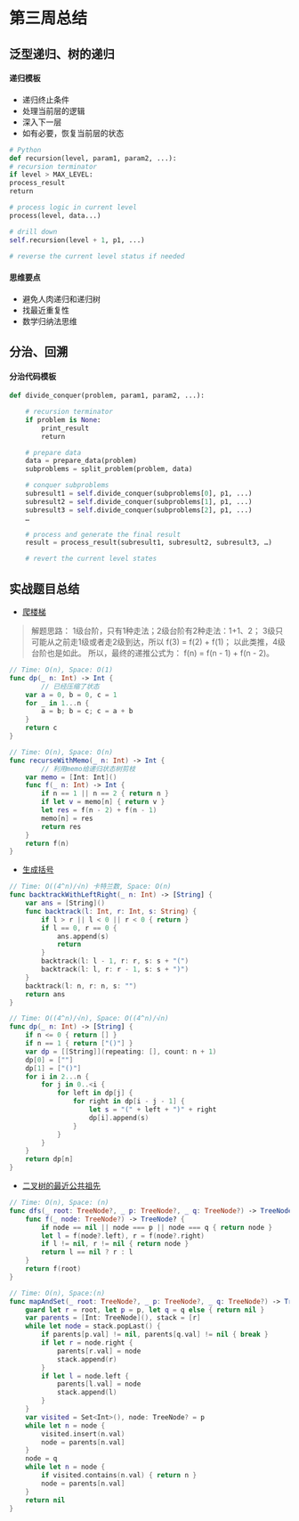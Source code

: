 # 第三周总结

## 泛型递归、树的递归

#### 递归模板
* 递归终止条件
* 处理当前层的逻辑
* 深入下一层
* 如有必要，恢复当前层的状态

``` python
# Python
def recursion(level, param1, param2, ...): 
# recursion terminator 
if level > MAX_LEVEL: 
process_result 
return 

# process logic in current level 
process(level, data...) 

# drill down 
self.recursion(level + 1, p1, ...) 

# reverse the current level status if needed
```

#### 思维要点
* 避免人肉递归和递归树
* 找最近重复性
* 数学归纳法思维




## 分治、回溯


#### 分治代码模板

``` python
def divide_conquer(problem, param1, param2, ...):

    # recursion terminator   
    if problem is None:
        print_result 
        return 

    # prepare data 
    data = prepare_data(problem)
    subproblems = split_problem(problem, data)   

    # conquer subproblems   
    subresult1 = self.divide_conquer(subproblems[0], p1, ...)
    subresult2 = self.divide_conquer(subproblems[1], p1, ...)
    subresult3 = self.divide_conquer(subproblems[2], p1, ...)   
    …

    # process and generate the final result
    result = process_result(subresult1, subresult2, subresult3, …)

    # revert the current level states
```




## 实战题目总结

* [爬楼梯](https://leetcode-cn.com/problems/climbing-stairs/)

> 解题思路：
> 1级台阶，只有1种走法；2级台阶有2种走法：1+1、2；
> 3级只可能从之前走1级或者走2级到达，所以 f(3) = f(2) + f(1)；
> 以此类推，4级台阶也是如此。
> 所以，最终的递推公式为： f(n) = f(n - 1) + f(n - 2)。

``` swift
// Time: O(n), Space: O(1)
func dp(_ n: Int) -> Int {
		// 已经压缩了状态
    var a = 0, b = 0, c = 1
    for _ in 1...n {
        a = b; b = c; c = a + b
    }
    return c
}
```

``` swift
// Time: O(n), Space: O(n)
func recurseWithMemo(_ n: Int) -> Int {
		// 利用memo给递归状态树剪枝
    var memo = [Int: Int]()
    func f(_ n: Int) -> Int {
        if n == 1 || n == 2 { return n }
        if let v = memo[n] { return v }
        let res = f(n - 2) + f(n - 1)
        memo[n] = res
        return res
    }
    return f(n)
}
```



* [生成括号](https://leetcode-cn.com/problems/generate-parentheses/#/description)
``` swift
// Time: O((4^n)/√n) 卡特兰数, Space: O(n)
func backtrackWithLeftRight(_ n: Int) -> [String] {
    var ans = [String]()
    func backtrack(l: Int, r: Int, s: String) {
        if l > r || l < 0 || r < 0 { return }
        if l == 0, r == 0 {
            ans.append(s)
            return
        }
        backtrack(l: l - 1, r: r, s: s + "(")
        backtrack(l: l, r: r - 1, s: s + ")")
    }
    backtrack(l: n, r: n, s: "")
    return ans
}
```

``` swift
// Time: O((4^n)/√n), Space: O((4^n)/√n)
func dp(_ n: Int) -> [String] {
    if n <= 0 { return [] }
    if n == 1 { return ["()"] }
    var dp = [[String]](repeating: [], count: n + 1)
    dp[0] = [""]
    dp[1] = ["()"]
    for i in 2...n {
        for j in 0..<i {
            for left in dp[j] {
                for right in dp[i - j - 1] {
                    let s = "(" + left + ")" + right
                    dp[i].append(s)
                }
            }
        }
    }
    return dp[n]
}
```



* [二叉树的最近公共祖先](https://leetcode-cn.com/problems/lowest-common-ancestor-of-a-binary-tree/)

``` swift
// Time: O(n), Space: (n)
func dfs(_ root: TreeNode?, _ p: TreeNode?, _ q: TreeNode?) -> TreeNode? {
    func f(_ node: TreeNode?) -> TreeNode? {
        if node == nil || node === p || node === q { return node }
        let l = f(node?.left), r = f(node?.right)
        if l != nil, r != nil { return node }
        return l == nil ? r : l
    }
    return f(root)
}
```

``` swift
// Time: O(n), Space:(n)
func mapAndSet(_ root: TreeNode?, _ p: TreeNode?, _ q: TreeNode?) -> TreeNode? {
    guard let r = root, let p = p, let q = q else { return nil }
    var parents = [Int: TreeNode](), stack = [r]
    while let node = stack.popLast() {
        if parents[p.val] != nil, parents[q.val] != nil { break }
        if let r = node.right {
            parents[r.val] = node
            stack.append(r)
        }
        if let l = node.left {
            parents[l.val] = node
            stack.append(l)
        }
    }
    var visited = Set<Int>(), node: TreeNode? = p
    while let n = node {
        visited.insert(n.val)
        node = parents[n.val]
    }
    node = q
    while let n = node {
        if visited.contains(n.val) { return n }
        node = parents[n.val]
    }
    return nil
}
```